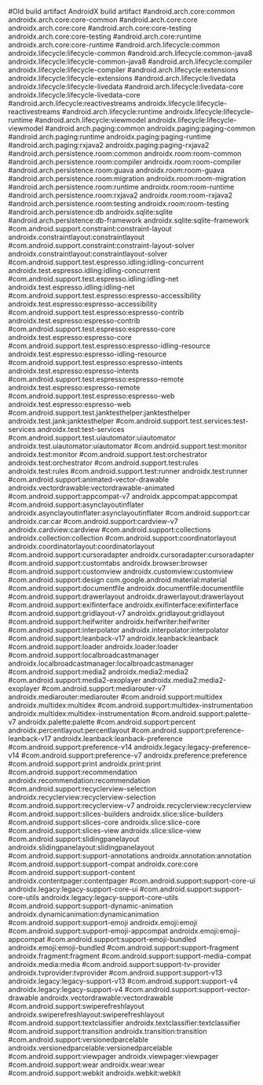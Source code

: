 #Old build artifact	                                                         AndroidX build artifact
#android.arch.core:common	                                                 androidx.arch.core:core-common
#android.arch.core:core	                                                     androidx.arch.core:core
#android.arch.core:core-testing	                                             androidx.arch.core:core-testing
#android.arch.core:runtime	                                                 androidx.arch.core:core-runtime
#android.arch.lifecycle:common	                                             androidx.lifecycle:lifecycle-common
#android.arch.lifecycle:common-java8	                                     androidx.lifecycle:lifecycle-common-java8
#android.arch.lifecycle:compiler	                                         androidx.lifecycle:lifecycle-compiler
#android.arch.lifecycle:extensions	                                         androidx.lifecycle:lifecycle-extensions
#android.arch.lifecycle:livedata	                                         androidx.lifecycle:lifecycle-livedata
#android.arch.lifecycle:livedata-core	                                     androidx.lifecycle:lifecycle-livedata-core
#android.arch.lifecycle:reactivestreams	                                     androidx.lifecycle:lifecycle-reactivestreams
#android.arch.lifecycle:runtime	                                             androidx.lifecycle:lifecycle-runtime
#android.arch.lifecycle:viewmodel	                                         androidx.lifecycle:lifecycle-viewmodel
#android.arch.paging:common	                                                 androidx.paging:paging-common
#android.arch.paging:runtime	                                             androidx.paging:paging-runtime
#android.arch.paging:rxjava2	                                             androidx.paging:paging-rxjava2
#android.arch.persistence.room:common	                                     androidx.room:room-common
#android.arch.persistence.room:compiler	                                     androidx.room:room-compiler
#android.arch.persistence.room:guava	                                     androidx.room:room-guava
#android.arch.persistence.room:migration	                                 androidx.room:room-migration
#android.arch.persistence.room:runtime	                                     androidx.room:room-runtime
#android.arch.persistence.room:rxjava2	                                     androidx.room:room-rxjava2
#android.arch.persistence.room:testing	                                     androidx.room:room-testing
#android.arch.persistence:db	androidx.sqlite:sqlite
#android.arch.persistence:db-framework	                                     androidx.sqlite:sqlite-framework
#com.android.support.constraint:constraint-layout	                         androidx.constraintlayout:constraintlayout
#com.android.support.constraint:constraint-layout-solver	                 androidx.constraintlayout:constraintlayout-solver
#com.android.support.test.espresso.idling:idling-concurrent	                 androidx.test.espresso.idling:idling-concurrent
#com.android.support.test.espresso.idling:idling-net	                     androidx.test.espresso.idling:idling-net
#com.android.support.test.espresso:espresso-accessibility	                 androidx.test.espresso:espresso-accessibility
#com.android.support.test.espresso:espresso-contrib	                         androidx.test.espresso:espresso-contrib
#com.android.support.test.espresso:espresso-core	                         androidx.test.espresso:espresso-core
#com.android.support.test.espresso:espresso-idling-resource	                 androidx.test.espresso:espresso-idling-resource
#com.android.support.test.espresso:espresso-intents	                         androidx.test.espresso:espresso-intents
#com.android.support.test.espresso:espresso-remote	                         androidx.test.espresso:espresso-remote
#com.android.support.test.espresso:espresso-web	                             androidx.test.espresso:espresso-web
#com.android.support.test.janktesthelper:janktesthelper	                     androidx.test.jank:janktesthelper
#com.android.support.test.services:test-services	                         androidx.test:test-services
#com.android.support.test.uiautomator:uiautomator	                         androidx.test.uiautomator:uiautomator
#com.android.support.test:monitor	                                         androidx.test:monitor
#com.android.support.test:orchestrator	                                     androidx.test:orchestrator
#com.android.support.test:rules	                                             androidx.test:rules
#com.android.support.test:runner	                                         androidx.test:runner
#com.android.support:animated-vector-drawable	                             androidx.vectordrawable:vectordrawable-animated
#com.android.support:appcompat-v7	                                         androidx.appcompat:appcompat
#com.android.support:asynclayoutinflater	                                 androidx.asynclayoutinflater:asynclayoutinflater
#com.android.support:car	                                                 androidx.car:car
#com.android.support:cardview-v7	                                         androidx.cardview:cardview
#com.android.support:collections	                                         androidx.collection:collection
#com.android.support:coordinatorlayout	                                     androidx.coordinatorlayout:coordinatorlayout
#com.android.support:cursoradapter	                                         androidx.cursoradapter:cursoradapter
#com.android.support:customtabs	                                             androidx.browser:browser
#com.android.support:customview	                                             androidx.customview:customview
#com.android.support:design	                                                 com.google.android.material:material
#com.android.support:documentfile	                                         androidx.documentfile:documentfile
#com.android.support:drawerlayout	                                         androidx.drawerlayout:drawerlayout
#com.android.support:exifinterface	                                         androidx.exifinterface:exifinterface
#com.android.support:gridlayout-v7	                                         androidx.gridlayout:gridlayout
#com.android.support:heifwriter	                                             androidx.heifwriter:heifwriter
#com.android.support:interpolator	                                         androidx.interpolator:interpolator
#com.android.support:leanback-v17	                                         androidx.leanback:leanback
#com.android.support:loader	                                                 androidx.loader:loader
#com.android.support:localbroadcastmanager	                                 androidx.localbroadcastmanager:localbroadcastmanager
#com.android.support:media2	                                                 androidx.media2:media2
#com.android.support:media2-exoplayer	                                     androidx.media2:media2-exoplayer
#com.android.support:mediarouter-v7	                                         androidx.mediarouter:mediarouter
#com.android.support:multidex	                                             androidx.multidex:multidex
#com.android.support:multidex-instrumentation	                             androidx.multidex:multidex-instrumentation
#com.android.support:palette-v7	                                             androidx.palette:palette
#com.android.support:percent	                                             androidx.percentlayout:percentlayout
#com.android.support:preference-leanback-v17	                             androidx.leanback:leanback-preference
#com.android.support:preference-v14	                                         androidx.legacy:legacy-preference-v14
#com.android.support:preference-v7	                                         androidx.preference:preference
#com.android.support:print	                                                 androidx.print:print
#com.android.support:recommendation	                                         androidx.recommendation:recommendation
#com.android.support:recyclerview-selection	                                 androidx.recyclerview:recyclerview-selection
#com.android.support:recyclerview-v7	                                     androidx.recyclerview:recyclerview
#com.android.support:slices-builders	                                     androidx.slice:slice-builders
#com.android.support:slices-core	                                         androidx.slice:slice-core
#com.android.support:slices-view	                                         androidx.slice:slice-view
#com.android.support:slidingpanelayout	                                     androidx.slidingpanelayout:slidingpanelayout
#com.android.support:support-annotations	                                 androidx.annotation:annotation
#com.android.support:support-compat	                                         androidx.core:core
#com.android.support:support-content	                                     androidx.contentpager:contentpager
#com.android.support:support-core-ui	                                     androidx.legacy:legacy-support-core-ui
#com.android.support:support-core-utils	                                     androidx.legacy:legacy-support-core-utils
#com.android.support:support-dynamic-animation	                             androidx.dynamicanimation:dynamicanimation
#com.android.support:support-emoji	                                         androidx.emoji:emoji
#com.android.support:support-emoji-appcompat	                             androidx.emoji:emoji-appcompat
#com.android.support:support-emoji-bundled	                                 androidx.emoji:emoji-bundled
#com.android.support:support-fragment	                                     androidx.fragment:fragment
#com.android.support:support-media-compat	                                 androidx.media:media
#com.android.support:support-tv-provider	                                 androidx.tvprovider:tvprovider
#com.android.support:support-v13	                                         androidx.legacy:legacy-support-v13
#com.android.support:support-v4	                                             androidx.legacy:legacy-support-v4
#com.android.support:support-vector-drawable	                             androidx.vectordrawable:vectordrawable
#com.android.support:swiperefreshlayout	                                     androidx.swiperefreshlayout:swiperefreshlayout
#com.android.support:textclassifier	                                         androidx.textclassifier:textclassifier
#com.android.support:transition	                                             androidx.transition:transition
#com.android.support:versionedparcelable	                                 androidx.versionedparcelable:versionedparcelable
#com.android.support:viewpager	                                             androidx.viewpager:viewpager
#com.android.support:wear	                                                 androidx.wear:wear
#com.android.support:webkit	                                                 androidx.webkit:webkit